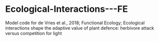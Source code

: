 # Ecological-Interactions---FE
Model code for de Vries et al., 2018; Functional Ecology; Ecological interactions shape the adaptive value of plant defence: herbivore attack versus competition for light 
